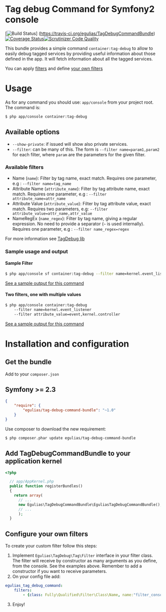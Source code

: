 # Tag debug Command for Symfony2 console

[![Build Status](https://travis-ci.org/egulias/TagDebugCommandBundle.png?branch=master)] (https://travis-ci.org/egulias/TagDebugCommandBundle) [![Coverage Status](https://coveralls.io/repos/egulias/TagDebugCommandBundle/badge.png?branch=master)](https://coveralls.io/r/egulias/TagDebugCommandBundle?branch=master)[![Scrutinizer Code Quality](https://scrutinizer-ci.com/g/egulias/TagDebugCommandBundle/badges/quality-score.png?b=master)](https://scrutinizer-ci.com/g/egulias/TagDebugCommandBundle/?branch=master)

This bundle provides a simple command `container:tag-debug` to allow to easily debug tagged services by
providing useful information about those defined in the app.
It will fetch information about all the tagged services.

You can apply [filters](#available-filters) and define [your own filters](#configure-your-own-filters)

# Usage

As for any command you should use: `app/console` from your project root.
The command is:

```bash
$ php app/console container:tag-debug
```

## Available options

* `--show-private`: if issued will show also private services.
* `--filter`: can be many of this. The form is `--filter name=param1,param2` for each filter, where `param` are the parameters for the given filter.

### Available filters

* Name (`name`): Filter by tag name, exact match. Requires one parameter, e.g : `--filter name=tag_name`
* Attribute Name (`attribute_name`): Filter by tag attribute name, exact match. Requires one parameter, e.g : `--filter attribute_name=attr_name`
* Attribute Value (`attribute_value`): Filter by tag attribute value, exact match. Requires two parameters, e.g: `--filter attribute_value=attr_name,attr_value`
* NameRegEx (`name_regex`): Filter by tag name, giving a regular expression. No need to provide a separator (`~` is used internally). Requires one parameter, e.g : `--filter name_regex=regex`

For more information see [TagDebug lib](https://github.com/egulias/TagDebug)

### Sample usage and output

#### Sample Filter

```bash
$ php app/console sf container:tag-debug --filter name=kernel.event_listener
````

[See a sample output for this command](https://gist.github.com/egulias/143a3c458190f206f730)

#### Two filters, one with multiple values

```bash
$ php app/console container:tag-debug
    --filter name=kernel.event_listener
    --filter attribute_value=event,kernel.controller
```

[See a sample output for this command](https://gist.github.com/egulias/4341f7dfc3206cca5ef8)

# Installation and configuration

## Get the bundle

Add to your `composer.json`

## Symfony >= 2.3

```json
{
    "require": {
        "egulias/tag-debug-command-bundle": "~1.0"
    }
}
```

Use composer to download the new requirement:

```bash
$ php composer.phar update egulias/tag-debug-command-bundle
```

## Add TagDebugCommandBundle to your application kernel

``` php
<?php

  // app/AppKernel.php
  public function registerBundles()
  {
    return array(
      // ...
      new Egulias\TagDebugCommandBundle\EguliasTagDebugCommandBundle(),
      // ...
      );
  }
```

## Configure your own filters

To create your custom filter follow this steps:

1. Implement `Egulias\TagDebug\Tag\Filter` interface in your filter class.
    The filter will receive by constructor as many arguments as you define, from the console. See the examples above.
    Remember to add a constructor if you want to receive parameters.
2. On your config file add:
```yaml
egulias_tag_debug_command:
    filters:
        - {class: Fully\Qualified\Filter\Class\Name, name:"filter_console_name"}
```
3. Enjoy!
